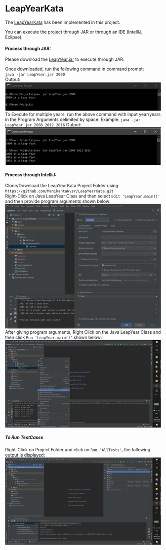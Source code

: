 # LeapYearKata

The [LeapYearKata](http://codingdojo.org/kata/LeapYears/) has been implemented in this project.

You can execute the project through JAR or through an IDE (IntelliJ, Eclipse).

#### Process through JAR:
Please download the [LeapYear.jar](https://github.com/ManikantaNvsr/LeapYearKata/blob/master/LeapYear.jar) to execute through JAR.

Once downloaded, run the following command in command prompt:
<br>
`java -jar LeapYear.jar 2000`
<br>
Output:
![image](https://github.com/ManikantaNvsr/LeapYearKata/blob/master/2000asInput.PNG)
<br>
To Execute for multiple years, run the above command with input year/years in the Program Arguments delimited by space.
Example: `java -jar LeapYear.jar 2008 2012 2016`
Output:
![image](https://github.com/ManikantaNvsr/LeapYearKata/blob/master/MultipleInputConsole.PNG)

#### Process through IntelliJ:
Clone/Download the LeapYearKata Project Folder using:
<br>
`https://github.com/ManikantaNvsr/LeapYearKata.git`
<br>
Right-Click on Java LeapYear Class and then select `Edit 'LeapYear.main()'` and then provide program arguments shown below:
![image](https://github.com/ManikantaNvsr/LeapYearKata/blob/master/ProgramArgumentsIntelliJ.PNG)
After giving program arguments, Right Click on the Java LeapYear Class and then click `Run 'LeapYear.main()'` shown below:
![image](https://github.com/ManikantaNvsr/LeapYearKata/blob/master/Run.png)
<br>
##### To Run TestCases
Right-Click on Project Folder and click on `Run 'AllTests'`, the following output is displayed:
![image](https://github.com/ManikantaNvsr/LeapYearKata/blob/master/RunTests.png)
